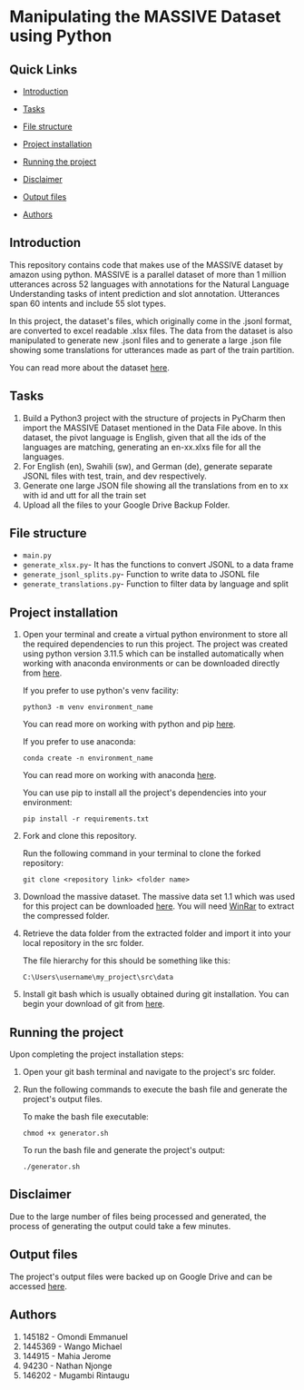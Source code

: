 <link rel="stylesheet" href="https://cdnjs.cloudflare.com/ajax/libs/font-awesome/5.15.3/css/all.min.css">

# Manipulating the MASSIVE Dataset using Python

## Quick Links

- [Introduction](https://github.com/EMMANUELOMONDI/Graphics_CAT1#introduction)

- [Tasks](https://github.com/EMMANUELOMONDI/Graphics_CAT1#tasks)

- [File structure](https://github.com/EMMANUELOMONDI/Graphics_CAT1#file-structure)

- [Project installation](https://github.com/EMMANUELOMONDI/Graphics_CAT1#project-installation)

- [Running the project](https://github.com/EMMANUELOMONDI/Graphics_CAT1#running-the-project)

- [Disclaimer](https://github.com/EMMANUELOMONDI/Graphics_CAT1#disclaimer)

- [Output files](https://github.com/EMMANUELOMONDI/Graphics_CAT1#output-files)

- [Authors](https://github.com/EMMANUELOMONDI/Graphics_CAT1#authors)

## Introduction

This repository contains code that makes use of the MASSIVE dataset by amazon using python. MASSIVE is a parallel dataset of more than 1 million utterances across 52 languages with annotations for the Natural Language Understanding tasks of intent prediction and slot annotation. Utterances span 60 intents and include 55 slot types.

In this project, the dataset's files, which originally come in the .jsonl format, are converted to excel readable .xlsx files. The data from the dataset is also manipulated to generate new .jsonl files and to generate a large .json file showing some translations for utterances made as part of the train partition.

You can read more about the dataset [here](https://github.com/alexa/massive#readme).

## Tasks 
1. Build a Python3 project with the structure of projects in PyCharm then import the MASSIVE Dataset mentioned in the Data File above. 
In this dataset, the pivot language is English, given that all the ids of the languages are matching, generating an en-xx.xlxs file for all the languages.
2. For English (en), Swahili (sw), and German (de), generate separate JSONL files with test, train, and dev respectively. 
3. Generate one large JSON file showing all the translations from en to xx with id and utt for all the train set
4. Upload all the files to your Google Drive Backup Folder. 

## File structure
- `main.py`
- `generate_xlsx.py`- It has the functions to convert JSONL to a data frame
- `generate_jsonl_splits.py`- Function to write data to JSONL file
- `generate_translations.py`- Function to filter data by language and split
  
## Project installation

1. Open your terminal and create a virtual python environment to store all the required dependencies to run this project. The project was created using python version 3.11.5 which can be installed automatically when working with anaconda environments or can be downloaded directly from [here](https://www.python.org/ftp/python/3.11.5/python-3.11.5-amd64.exe).

   If you prefer to use python's venv facility:

   ```
   python3 -m venv environment_name
   ```

   You can read more on working with python and pip [here](https://packaging.python.org/en/latest/guides/installing-using-pip-and-virtual-environments/).

   If you prefer to use anaconda:

   ```
   conda create -n environment_name
   ```

   You can read more on working with anaconda [here](https://docs.anaconda.com/free/navigator/tutorials/index.html).

   You can use pip to install all the project's dependencies into your environment:

   ```
   pip install -r requirements.txt
   ```

2. Fork and clone this repository.

   Run the following command in your terminal to clone the forked repository:

   ```{code}
   git clone <repository link> <folder name>
   ```

3. Download the massive dataset. The massive data set 1.1 which was used for this project can be downloaded <a href="https://amazon-massive-nlu-dataset.s3.amazonaws.com/amazon-massive-dataset-1.1.tar.gz">here</a>. You will need [WinRar](https://www.win-rar.com/fileadmin/winrar-versions/winrar/winrar-x64-623.exe) to extract the compressed folder.

4. Retrieve the data folder from the extracted folder and import it into your local repository in the src folder.

   The file hierarchy for this should be something like this:

   ```{code}
   C:\Users\username\my_project\src\data
   ```

5. Install git bash which is usually obtained during git installation. You can begin your download of git from [here](https://git-scm.com/downloads).

## Running the project

Upon completing the project installation steps:

1. Open your git bash terminal and navigate to the project's src folder.

2. Run the following commands to execute the bash file and generate the project's output files.

   To make the bash file executable:

   ```{code}
   chmod +x generator.sh
   ```

   To run the bash file and generate the project's output:

   ```{code}
   ./generator.sh
   ```

## Disclaimer

Due to the large number of files being processed and generated, the process of generating the output could take a few minutes.

## Output files

The project's output files were backed up on Google Drive and can be accessed [here](https://drive.google.com/drive/u/1/my-drive).

## Authors
1. 145182 - Omondi Emmanuel
2. 1445369 - Wango Michael
3. 144915 - Mahia Jerome
4. 94230 - Nathan Njonge
5. 146202 - Mugambi Rintaugu
